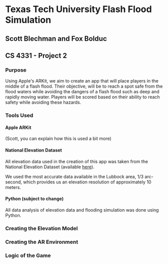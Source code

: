 # Texas Tech University Flash Flood Simulation

## Scott Blechman and Fox Bolduc

## CS 4331 - Project 2

### Purpose
Using Apple's ARKit, we aim to create an app that will place players in the middle of a flash flood. Their objective, will be to reach a spot safe from the flood waters while avoiding the dangers of a flash flood such as deep and rapidly moving water. Players will be scored based on their ability to reach safety while avoiding these hazards.

### Tools Used

#### Apple ARKit
(Scott, you can explain how this is used a bit more)

#### National Elevation Dataset
All elevation data used in the creation of this app was taken from the National Elevation Dataset (available [here](https://viewer.nationalmap.gov/basic/?basemap=b1&category=ned,nedsrc&title=3DEP%20View)).

We used the most accurate data available in the Lubbock area, 1/3 arc-second, which provides us an elevation resolution of approximately 10 meters.

#### Python (subject to change)
All data analysis of elevation data and flooding simulation was done using Python.

### Creating the Elevation Model

### Creating the AR Environment

### Logic of the Game 